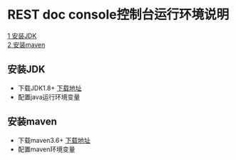 # REST doc console控制台运行环境说明
[1 安装JDK](#安装JDK) <br/>
[2 安装maven](#安装maven)<br/>

## 安装JDK
- 下载JDK1.8+ [下载地址](https://www.oracle.com/java/technologies/javase-downloads.html)
- 配置java运行环境变量

## 安装maven
- 下载maven3.6+ [下载地址](https://mirror.bit.edu.cn/apache/maven/maven-3/3.6.3/binaries/apache-maven-3.6.3-bin.zip)
-  配置maven环境变量




